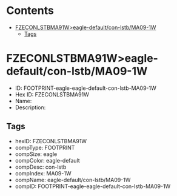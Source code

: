 



Contents
========

* [FZECONLSTBMA91W>eagle-default/con-lstb/MA09-1W](#fzeconlstbma91weagle-defaultcon-lstbma09-1w)
	* [Tags](#tags)

# FZECONLSTBMA91W>eagle-default/con-lstb/MA09-1W

- ID: FOOTPRINT-eagle-eagle-default-con-lstb-MA09-1W
- Hex ID: FZECONLSTBMA91W
- Name: 
- Description: 

## Tags

- hexID: FZECONLSTBMA91W
- oompType: FOOTPRINT
- oompSize: eagle
- oompColor: eagle-default
- oompDesc: con-lstb
- oompIndex: MA09-1W
- oompName: eagle-default/con-lstb/MA09-1W
- oompID: FOOTPRINT-eagle-eagle-default-con-lstb-MA09-1W
